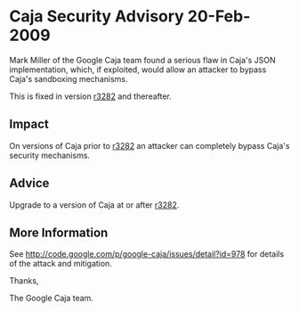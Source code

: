 # Caja Security Advisory 20-Feb-2009 #

Mark Miller of the Google Caja team found a serious flaw in Caja's
JSON implementation, which, if exploited, would allow an
attacker to bypass Caja's sandboxing mechanisms.

This is fixed in version [r3282](https://code.google.com/p/google-caja/source/detail?r=3282) and thereafter.

## Impact ##

On versions of Caja prior to [r3282](https://code.google.com/p/google-caja/source/detail?r=3282) an attacker can completely bypass
Caja's security mechanisms.

## Advice ##

Upgrade to a version of Caja at or after [r3282](https://code.google.com/p/google-caja/source/detail?r=3282).

## More Information ##

See http://code.google.com/p/google-caja/issues/detail?id=978 for
details of the attack and mitigation.

Thanks,

The Google Caja team.